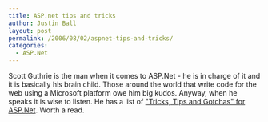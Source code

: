 ```yaml
---
title: ASP.net tips and tricks
author: Justin Ball
layout: post
permalink: /2006/08/02/aspnet-tips-and-tricks/
categories:
  - ASP.Net
---
```


Scott Guthrie is the man when it comes to ASP.Net - he is in charge of it and it is basically his brain child. Those around the world that write code for the web using a Microsoft platform owe him big kudos. Anyway, when he speaks it is wise to listen. He has a list of ["Tricks, Tips and Gotchas" for ASP.Net][1]. Worth a read.

 [1]: http://weblogs.asp.net/scottgu/pages/ASP.NET-2.0-Tips_2C00_-Tricks_2C00_-Recipes-and-Gotchas.aspx